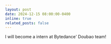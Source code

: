 ```yaml
---
layout: post
date: 2024-12-15 08:00:00-0400
inline: true
related_posts: false
---
```


I will become a intern at Bytedance' Doubao team!
